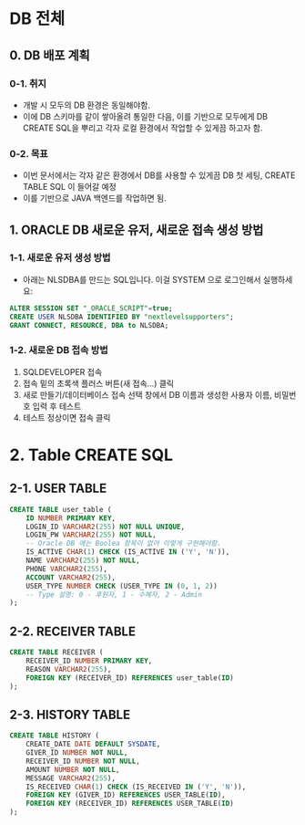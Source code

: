 # DB 전체

## 0. DB 배포 계획

### 0-1. 취지
- 개발 시 모두의 DB 환경은 동일해야함.
- 이에 DB 스키마를 같이 쌓아올려 통일한 다음, 이를 기반으로 모두에게 DB CREATE SQL을 뿌리고 각자 로컬 환경에서 작업할 수 있게끔 하고자 함.

### 0-2. 목표
- 이번 문서에서는 각자 같은 환경에서 DB를 사용할 수 있게끔 DB 첫 세팅, CREATE TABLE SQL 이 들어갈 예정
- 이를 기반으로 JAVA 백엔드를 작업하면 됨.

## 1. ORACLE DB 새로운 유저, 새로운 접속 생성 방법

### 1-1. 새로운 유저 생성 방법
- 아래는 NLSDBA를 만드는 SQL입니다. 이걸 SYSTEM 으로 로그인해서 실행하세요:
``` SQL
ALTER SESSION SET "_ORACLE_SCRIPT"=true;
CREATE USER NLSDBA IDENTIFIED BY "nextlevelsupporters";
GRANT CONNECT, RESOURCE, DBA to NLSDBA;
```

### 1-2. 새로운 DB 접속 방법
1. SQLDEVELOPER 접속
2. 접속 밑의 초록색 플러스 버튼(새 접속...) 클릭
3. 새로 만들기/데이터베이스 접속 선택 창에서 DB 이름과 생성한 사용자 이름, 비밀번호 입력 후 테스트
4. 테스트 정상이면 접속 클릭

# 2. Table CREATE SQL

## 2-1. USER TABLE
``` SQL
CREATE TABLE user_table (
    ID NUMBER PRIMARY KEY,
    LOGIN_ID VARCHAR2(255) NOT NULL UNIQUE,
    LOGIN_PW VARCHAR2(255) NOT NULL,
    -- Oracle DB 에는 Boolea 항목이 없어 이렇게 구현해야함.
    IS_ACTIVE CHAR(1) CHECK (IS_ACTIVE IN ('Y', 'N')),
    NAME VARCHAR2(255) NOT NULL,
    PHONE VARCHAR2(255),
    ACCOUNT VARCHAR2(255),
    USER_TYPE NUMBER CHECK (USER_TYPE IN (0, 1, 2))
    -- Type 설명: 0 - 후원자, 1 - 수혜자, 2 - Admin
);
```

## 2-2. RECEIVER TABLE
``` SQL
CREATE TABLE RECEIVER (
    RECEIVER_ID NUMBER PRIMARY KEY,
    REASON VARCHAR2(255),
    FOREIGN KEY (RECEIVER_ID) REFERENCES user_table(ID)
);
```

## 2-3. HISTORY TABLE
``` SQL
CREATE TABLE HISTORY (
    CREATE_DATE DATE DEFAULT SYSDATE,
    GIVER_ID NUMBER NOT NULL,
    RECEIVER_ID NUMBER NOT NULL,
    AMOUNT NUMBER NOT NULL,
    MESSAGE VARCHAR2(255),
    IS_RECEIVED CHAR(1) CHECK (IS_RECEIVED IN ('Y', 'N')),
    FOREIGN KEY (GIVER_ID) REFERENCES USER_TABLE(ID),
    FOREIGN KEY (RECEIVER_ID) REFERENCES USER_TABLE(ID)
);
```
